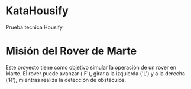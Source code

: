 # KataHousify
Prueba tecnica Housify
# Misión del Rover de Marte
Este proyecto tiene como objetivo simular la operación de un rover en Marte. El rover puede avanzar ('F'), girar a la izquierda ('L') y a la derecha ('R'), mientras realiza la detección de obstáculos.
